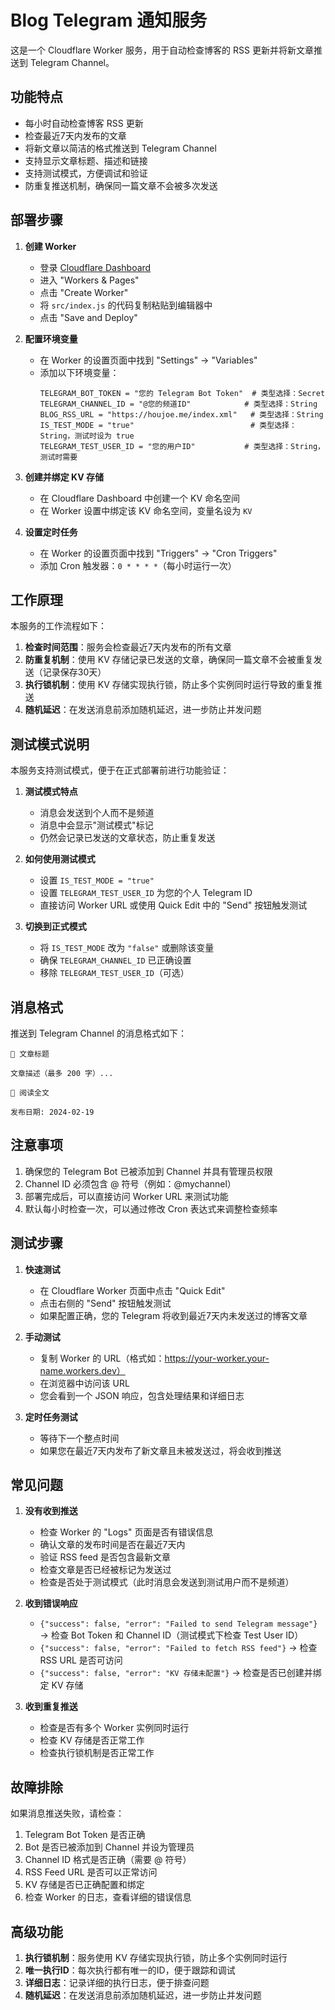 # Blog Telegram 通知服务

这是一个 Cloudflare Worker 服务，用于自动检查博客的 RSS 更新并将新文章推送到 Telegram Channel。

## 功能特点

- 每小时自动检查博客 RSS 更新
- 检查最近7天内发布的文章
- 将新文章以简洁的格式推送到 Telegram Channel
- 支持显示文章标题、描述和链接
- 支持测试模式，方便调试和验证
- 防重复推送机制，确保同一篇文章不会被多次发送

## 部署步骤

1. **创建 Worker**
   - 登录 [Cloudflare Dashboard](https://dash.cloudflare.com)
   - 进入 "Workers & Pages"
   - 点击 "Create Worker"
   - 将 `src/index.js` 的代码复制粘贴到编辑器中
   - 点击 "Save and Deploy"

2. **配置环境变量**
   - 在 Worker 的设置页面中找到 "Settings" -> "Variables"
   - 添加以下环境变量：
     ```
     TELEGRAM_BOT_TOKEN = "您的 Telegram Bot Token"  # 类型选择：Secret
     TELEGRAM_CHANNEL_ID = "@您的频道ID"            # 类型选择：String
     BLOG_RSS_URL = "https://houjoe.me/index.xml"   # 类型选择：String
     IS_TEST_MODE = "true"                          # 类型选择：String，测试时设为 true
     TELEGRAM_TEST_USER_ID = "您的用户ID"           # 类型选择：String，测试时需要
     ```

3. **创建并绑定 KV 存储**
   - 在 Cloudflare Dashboard 中创建一个 KV 命名空间
   - 在 Worker 设置中绑定该 KV 命名空间，变量名设为 `KV`

4. **设置定时任务**
   - 在 Worker 的设置页面中找到 "Triggers" -> "Cron Triggers"
   - 添加 Cron 触发器：`0 * * * *`（每小时运行一次）

## 工作原理

本服务的工作流程如下：

1. **检查时间范围**：服务会检查最近7天内发布的所有文章
2. **防重复机制**：使用 KV 存储记录已发送的文章，确保同一篇文章不会被重复发送（记录保存30天）
3. **执行锁机制**：使用 KV 存储实现执行锁，防止多个实例同时运行导致的重复推送
4. **随机延迟**：在发送消息前添加随机延迟，进一步防止并发问题

## 测试模式说明

本服务支持测试模式，便于在正式部署前进行功能验证：

1. **测试模式特点**
   - 消息会发送到个人而不是频道
   - 消息中会显示"测试模式"标记
   - 仍然会记录已发送的文章状态，防止重复发送

2. **如何使用测试模式**
   - 设置 `IS_TEST_MODE = "true"`
   - 设置 `TELEGRAM_TEST_USER_ID` 为您的个人 Telegram ID
   - 直接访问 Worker URL 或使用 Quick Edit 中的 "Send" 按钮触发测试

3. **切换到正式模式**
   - 将 `IS_TEST_MODE` 改为 `"false"` 或删除该变量
   - 确保 `TELEGRAM_CHANNEL_ID` 已正确设置
   - 移除 `TELEGRAM_TEST_USER_ID`（可选）

## 消息格式

推送到 Telegram Channel 的消息格式如下：

```
📝 文章标题

文章描述（最多 200 字）...

🔗 阅读全文

发布日期: 2024-02-19
```

## 注意事项

1. 确保您的 Telegram Bot 已被添加到 Channel 并具有管理员权限
2. Channel ID 必须包含 @ 符号（例如：@mychannel）
3. 部署完成后，可以直接访问 Worker URL 来测试功能
4. 默认每小时检查一次，可以通过修改 Cron 表达式来调整检查频率

## 测试步骤

1. **快速测试**
   - 在 Cloudflare Worker 页面中点击 "Quick Edit"
   - 点击右侧的 "Send" 按钮触发测试
   - 如果配置正确，您的 Telegram 将收到最近7天内未发送过的博客文章

2. **手动测试**
   - 复制 Worker 的 URL（格式如：https://your-worker.your-name.workers.dev）
   - 在浏览器中访问该 URL
   - 您会看到一个 JSON 响应，包含处理结果和详细日志

3. **定时任务测试**
   - 等待下一个整点时间
   - 如果您在最近7天内发布了新文章且未被发送过，将会收到推送

## 常见问题

1. **没有收到推送**
   - 检查 Worker 的 "Logs" 页面是否有错误信息
   - 确认文章的发布时间是否在最近7天内
   - 验证 RSS feed 是否包含最新文章
   - 检查文章是否已经被标记为发送过
   - 检查是否处于测试模式（此时消息会发送到测试用户而不是频道）

2. **收到错误响应**
   - `{"success": false, "error": "Failed to send Telegram message"}` 
     → 检查 Bot Token 和 Channel ID（测试模式下检查 Test User ID）
   - `{"success": false, "error": "Failed to fetch RSS feed"}`
     → 检查 RSS URL 是否可访问
   - `{"success": false, "error": "KV 存储未配置"}`
     → 检查是否已创建并绑定 KV 存储

3. **收到重复推送**
   - 检查是否有多个 Worker 实例同时运行
   - 检查 KV 存储是否正常工作
   - 检查执行锁机制是否正常工作

## 故障排除

如果消息推送失败，请检查：

1. Telegram Bot Token 是否正确
2. Bot 是否已被添加到 Channel 并设为管理员
3. Channel ID 格式是否正确（需要 @ 符号）
4. RSS Feed URL 是否可以正常访问
5. KV 存储是否已正确配置和绑定
6. 检查 Worker 的日志，查看详细的错误信息

## 高级功能

1. **执行锁机制**：服务使用 KV 存储实现执行锁，防止多个实例同时运行
2. **唯一执行ID**：每次执行都有唯一的ID，便于跟踪和调试
3. **详细日志**：记录详细的执行日志，便于排查问题
4. **随机延迟**：在发送消息前添加随机延迟，进一步防止并发问题 